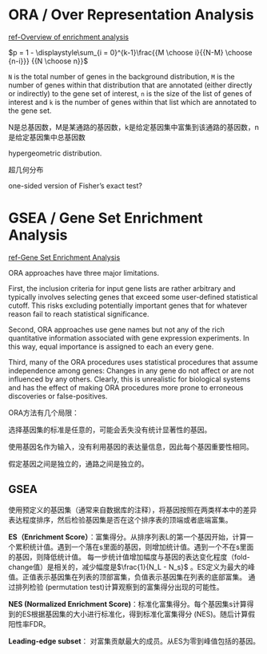 
# ORA / Over Representation Analysis

[ref-Overview of enrichment analysis](https://yulab-smu.top/biomedical-knowledge-mining-book/enrichment-overview.html)

$p = 1 - \displaystyle\sum_{i = 0}^{k-1}\frac{{M \choose i}{{N-M} \choose {n-i}}} {{N \choose n}}$

`N` is the total number of genes in the background distribution,
`M` is the number of genes within that distribution that are annotated (either directly or indirectly) to the gene set of interest, 
`n` is the size of the list of genes of interest and `k` is the number of genes within that list which are annotated to the gene set. 

N是总基因数，M是某通路的基因数，k是给定基因集中富集到该通路的基因数，n是给定基因集中总基因数

hypergeometric distribution.

超几何分布

one-sided version of Fisher’s exact test?


# GSEA / Gene Set Enrichment Analysis

[ref-Gene Set Enrichment Analysis](https://www.pathwaycommons.org/guide/primers/data_analysis/gsea/)

ORA approaches have three major limitations.

First, the inclusion criteria for input gene lists are rather arbitrary and typically involves selecting genes that exceed some user-defined statistical cutoff. 
This risks excluding potentially important genes that for whatever reason fail to reach statistical significance.

Second, ORA approaches use gene names but not any of the rich quantitative information associated with gene expression experiments.
In this way, equal importance is assigned to each an every gene. 

Third, many of the ORA procedures uses statistical procedures that assume independence among genes: Changes in any gene do not affect or are not influenced by any others.
Clearly, this is unrealistic for biological systems and has the effect of making ORA procedures more prone to erroneous discoveries or false-positives.

ORA方法有几个局限：

选择基因集的标准是任意的，可能会丢失没有统计显著性的基因。

使用基因名作为输入，没有利用基因的表达量信息，因此每个基因重要性相同。

假定基因之间是独立的，通路之间是独立的。

## GSEA

使用预定义的基因集（通常来自数据库的注释），将基因按照在两类样本中的差异表达程度排序，然后检验基因集是否在这个排序表的顶端或者底端富集。

**ES（Enrichment Score）**：富集得分。从排序列表L的第一个基因开始，计算一个累积统计值。遇到一个落在s里面的基因，则增加统计值。遇到一个不在s里面的基因，则降低统计值。 每一步统计值增加幅度与基因的表达变化程度（fold-change值）是相关的，减少幅度是$`\frac{1}{N_L - N_s}`$ 。ES定义为最大的峰值。正值表示基因集在列表的顶部富集，负值表示基因集在列表的底部富集。 通过排列检验 (permutation test)计算观察到的富集得分出现的可能性。

**NES (Normalized Enrichment Score)**：标准化富集得分。每个基因集s计算得到的ES根据基因集的大小进行标准化，得到标准化富集得分 (NES)。随后计算假阳性率FDR。

**Leading-edge subset**： 对富集贡献最大的成员。从ES为零到峰值包括的基因。

